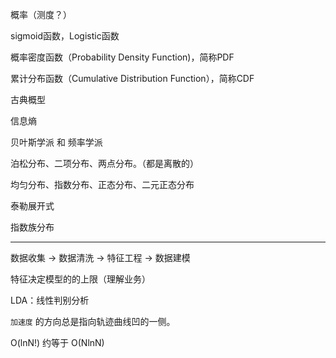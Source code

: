  概率（测度？）

sigmoid函数，Logistic函数

概率密度函数（Probability Density Function)，简称PDF

累计分布函数（Cumulative Distribution Function），简称CDF

古典概型

信息熵

贝叶斯学派 和 频率学派

泊松分布、二项分布、两点分布。（都是离散的）

均匀分布、指数分布、正态分布、二元正态分布

泰勒展开式

指数族分布



---



数据收集 → 数据清洗 → 特征工程 → 数据建模

特征决定模型的的上限（理解业务）

LDA：线性判别分析



`加速度` 的方向总是指向轨迹曲线凹的一侧。



O(lnN!)  约等于 O(NlnN)



